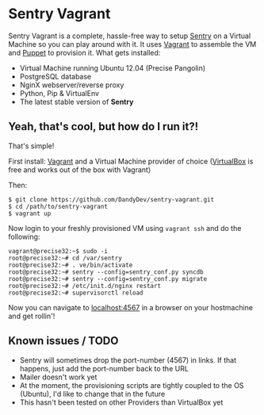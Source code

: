 # Sentry Vagrant

Sentry Vagrant is a complete, hassle-free way to setup [Sentry](https://github.com/getsentry/sentry) on a Virtual Machine so you can play around with it. It uses [Vagrant](http://www.vagrantup.com/) to assemble the VM and [Puppet](http://puppetlabs.com/) to provision it. What gets installed:

*  Virtual Machine running Ubuntu 12.04 (Precise Pangolin)
*  PostgreSQL database
*  NginX webserver/reverse proxy
*  Python, Pip & VirtualEnv
*  The latest stable version of **Sentry**

## Yeah, that's cool, but how do I run it?!

That's simple! 

First install: [Vagrant](http://www.vagrantup.com/) and a Virtual Machine provider of choice ([VirtualBox](https://www.virtualbox.org/) is free and works out of the box with Vagrant)

Then: 

```
$ git clone https://github.com/DandyDev/sentry-vagrant.git
$ cd /path/to/sentry-vagrant
$ vagrant up
```

Now login to your freshly provisioned VM using `vagrant ssh` and do the following:

```
vagrant@precise32:~$ sudo -i
root@precise32:~# cd /var/sentry
root@precise32:~# . ve/bin/activate
root@precise32:~# sentry --config=sentry_conf.py syncdb
root@precise32:~# sentry --config=sentry_conf.py migrate
root@precise32:~# /etc/init.d/nginx restart
root@precise32:~# supervisorctl reload
```

Now you can navigate to [localhost:4567](localhost:4567) in a browser on your hostmachine and get rollin'!

## Known issues / TODO

* Sentry will sometimes drop the port-number (4567) in links. If that happens, just add the port-number back to the URL
* Mailer doesn't work yet
* At the moment, the provisioning scripts are tightly coupled to the OS (Ubuntu), I'd like to change that in the future
* This hasn't been tested on other Providers than VirtualBox yet

